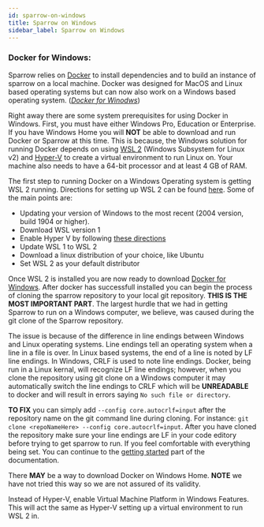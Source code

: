 ```yaml
---
id: sparrow-on-windows
title: Sparrow on Windows
sidebar_label: Sparrow on Windows
---
```


### Docker for Windows:

Sparrow relies on [Docker](https://www.docker.com/) to install dependencies and to build an instance of sparrow on a local machine. Docker was designed for MacOS and Linux based operating systems but can now also work on a Windows based operating system.
(_[Docker for Winodws](https://docs.docker.com/docker-for-windows/install/)_)

Right away there are some system prerequisites for using Docker in Windows. First, you must have either Windows Pro, Education or Enterprise. If you have Windows Home you will **NOT** be able to download and run Docker or Sparrow at this time. This is because, the Windows solution for running Docker depends on using [WSL 2](https://docs.microsoft.com/en-us/windows/wsl/install-win10) (Windows Subsystem for Linux v2) and [Hyper-V](https://docs.microsoft.com/en-us/virtualization/hyper-v-on-windows/about/) to create a virtual environment to run Linux on. Your machine also needs to have a 64-bit processor and at least 4 GB of RAM.

The first step to running Docker on a Windows Operating system is getting WSL 2 running. Directions for setting up WSL 2 can be found [here](https://docs.microsoft.com/en-us/windows/wsl/install-win10). Some of the main points are:

- Updating your version of Windows to the most recent (2004 version, build 1904 or higher).
- Download WSL version 1
- Enable Hyper V by following [these directions ](https://docs.microsoft.com/en-us/virtualization/hyper-v-on-windows/quick-start/enable-hyper-v)
- Update WSL 1 to WSL 2
- Download a linux distribution of your choice, like Ubuntu
- Set WSL 2 as your default distributor

Once WSL 2 is installed you are now ready to download [Docker for Windows](https://docs.docker.com/docker-for-windows/install/). After docker has successfull installed you can begin the process of cloning the sparrow repository to your local git repository. **THIS IS THE MOST IMPORTANT PART**. The largest hurdle that we had in getting Sparrow to run on a Windows computer, we believe, was caused during the git clone of the Sparrow repository.

The issue is because of the difference in line endings between Windows and Linux operating systems. Line endings tell an operating system when a line in a file is over. In Linux based systems, the end of a line is noted by LF line endings. In Windows, CRLF is used to note line endings. Docker, being run in a Linux kernal, will recognize LF line endings; however, when you clone the repository using git clone on a Windows computer it may automatically switch the line endings to CRLF which will be **UNREADABLE** to docker and will result in errors saying `No such file or directory`.

**TO FIX** you can simply add `--config core.autocrlf=input` after the repository name on the git command line during cloning. For instance:
`git clone <repoNameHere> --config core.autocrlf=input`.
After you have cloned the repository make sure your line endings are LF in your code editory before trying to get sparrow to run. If you feel comfortable with everything being set. You can continue to the [getting started](https://sparrow-data.org/docs/getting-started) part of the documentation.

There **MAY** be a way to download Docker on Windows Home. **NOTE** we have not tried this way so we are not assured of its validity.

Instead of Hyper-V, enable Virtual Machine Platform in Windows Features. This will act the same as Hyper-V setting up a virtual environment to run WSL 2 in.
